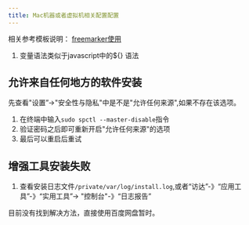 ```yaml
---
title: Mac机器或者虚拟机相关配置配置
---
```


相关参考模板说明： [freemarker使用](https://juejin.im/post/5b598eccf265da0f4e62dfbc)

1. 变量语法类似于javascript中的${} 语法

## 允许来自任何地方的软件安装

先查看"设置”->"安全性与隐私"中是不是"允许任何来源",如果不存在该选项。

1. 在终端中输入`sudo spctl --master-disable`指令
2. 验证密码之后即可重新开启"允许任何来源"的选项
3. 最后可以重启后重试

## 增强工具安装失败

1. 查看安装日志文件`/private/var/log/install.log`,或者“访达”-》“应用工具”-》“实用工具”-> "控制台"-》“日志报告”

目前没有找到解决方法，直接使用百度网盘暂时。


